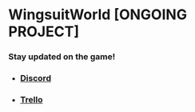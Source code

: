 # WingsuitWorld [ONGOING PROJECT]

### Stay updated on the game!
- ### [Discord](https://discord.gg/92BJ8Rr5)
- ### [Trello](https://trello.com/b/VuCpa79p/wingsuit-world)
